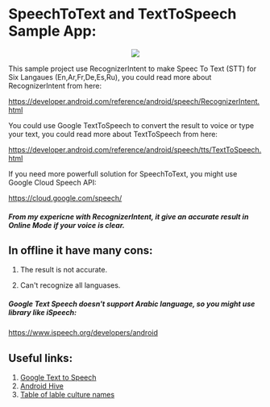 # SpeechToText and TextToSpeech Sample App:



<p align="center">
  <img src="https://user-images.githubusercontent.com/30336005/35771314-60d7826a-0933-11e8-9201-2e996eae0ffd.png"/>
</p>

This sample project use RecognizerIntent to make Speec To Text (STT) for Six Langaues (En,Ar,Fr,De,Es,Ru), you could read more about RecognizerIntent from here:

https://developer.android.com/reference/android/speech/RecognizerIntent.html

You could use Google TextToSpeech to convert the result to voice or type your text, you could read more about TextToSpeech from here:

https://developer.android.com/reference/android/speech/tts/TextToSpeech.html

If you need more powerfull solution for SpeechToText, you might use Google Cloud Speech API:

https://cloud.google.com/speech/

##### From my expericne with RecognizerIntent, it give an accurate result in Online Mode if your voice is clear.

In offline it have many cons:
------

1. The result is not accurate.

2. Can't recognize all languases.


##### Google Text Speech doesn't support Arabic language, so you might use library like iSpeech:

https://www.ispeech.org/developers/android

Useful links:
-------

1. [Google Text to Speech](https://en.wikipedia.org/wiki/Google_Text-to-Speech)
2. [Android Hive](https://www.androidhive.info/2014/07/android-speech-to-text-tutorial/)
3. [Table of lable culture names](https://msdn.microsoft.com/en-us/library/ee825488%28v=cs.20%29.aspx?f=255&MSPPError=-2147217396)

